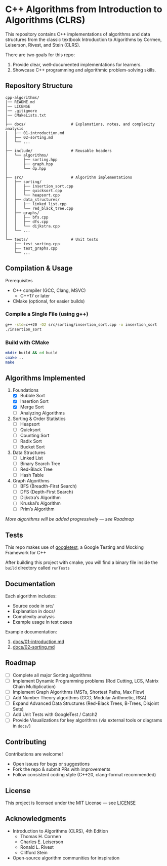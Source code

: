 # C++ Algorithms from Introduction to Algorithms (CLRS)

This repository contains C++ implementations of algorithms and data structures from the classic textbook Introduction to Algorithms by Cormen, Leiserson, Rivest, and Stein (CLRS).

There are two goals for this repo:
1. Provide clear, well-documented implementations for learners.
2. Showcase C++ programming and algorithmic problem-solving skills.

## Repository Structure

```
cpp-algorithms/
│── README.md
│── LICENSE
│── .gitignore
│── CMakeLists.txt
│
├── docs/                    # Explanations, notes, and complexity analysis
│   ├── 01-introduction.md
│   ├── 02-sorting.md
│   └── ...
│
├── include/                 # Reusable headers
│   └── algorithms/
│       ├── sorting.hpp
│       ├── graph.hpp
│       └── dp.hpp
│
├── src/                     # Algorithm implementations
│   ├── sorting/
│   │   ├── insertion_sort.cpp
│   │   ├── quicksort.cpp
│   │   └── heapsort.cpp
│   ├── data_structures/
│   │   ├── linked_list.cpp
│   │   └── red_black_tree.cpp
│   ├── graphs/
│   │   ├── bfs.cpp
│   │   ├── dfs.cpp
│   │   └── dijkstra.cpp
│   └── ...
│
└── tests/                   # Unit tests
    ├── test_sorting.cpp
    ├── test_graphs.cpp
    └── ...
```

## Compilation & Usage

Prerequisites
- C++ compiler (GCC, Clang, MSVC)
  - C++17 or later
- CMake (optional, for easier builds)

### Compile a Single File (using g++)

```bash
g++ -std=c++20 -O2 src/sorting/insertion_sort.cpp -o insertion_sort
./insertion_sort
```

### Build with CMake

```bash
mkdir build && cd build
cmake ..
make
```

## Algorithms Implemented
1. Foundations
   - [x] Bubble Sort
   - [x] Insertion Sort
   - [x] Merge Sort
   - [ ] Analyzing Algorithms
2. Sorting & Order Statistics
   - [ ] Heapsort
   - [ ] Quicksort
   - [ ] Counting Sort
   - [ ] Radix Sort
   - [ ] Bucket Sort
3. Data Structures
   - [ ] Linked List
   - [ ] Binary Search Tree
   - [ ] Red-Black Tree
   - [ ] Hash Table
4. Graph Algorithms
   - [ ] BFS (Breadth-First Search)
   - [ ] DFS (Depth-First Search)
   - [ ] Dijkstra’s Algorithm
   - [ ] Kruskal’s Algorithm
   - [ ] Prim’s Algorithm
  
*More algorithms will be added progressively — see Roadmap*

## Tests 

This repo makes use of [googletest](https://github.com/google/googletest), a Google Testing and Mocking Framework for C++

After building this project with cmake, you will find a binary file inside the `build` directory called `runTests`

## Documentation

Each algorithm includes:
- Source code in src/
- Explanation in docs/
- Complexity analysis
- Example usage in test cases

Example documentation:
1. [docs/01-introduction.md](docs/01-introduction.md)
2. [docs/02-sorting.md](docs/02-sorting.md)

## Roadmap
- [ ] Complete all major Sorting algorithms
- [ ] Implement Dynamic Programming problems (Rod Cutting, LCS, Matrix Chain Multiplication)
- [ ] Implement Graph Algorithms (MSTs, Shortest Paths, Max Flow)
- [ ] Add Number Theory algorithms (GCD, Modular Arithmetic, RSA)
- [ ] Expand Advanced Data Structures (Red-Black Trees, B-Trees, Disjoint Sets)
- [ ] Add Unit Tests with GoogleTest / Catch2
- [ ] Provide Visualizations for key algorithms (via external tools or diagrams in `docs/`)

## Contributing

Contributions are welcome!
- Open issues for bugs or suggestions
- Fork the repo & submit PRs with improvements
- Follow consistent coding style (C++20, clang-format recommended)

## License

This project is licensed under the MIT License — see [LICENSE](./LICENSE)

## Acknowledgments
- Introduction to Algorithms (CLRS), 4th Edition
  - Thomas H. Cormen
  - Charles E. Leiserson
  - Ronald L. Rivest
  - Clifford Stein
- Open-source algorithm communities for inspiration
